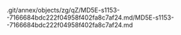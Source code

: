 .git/annex/objects/zg/qZ/MD5E-s1153--7166684bdc222f04958f402fa8c7af24.md/MD5E-s1153--7166684bdc222f04958f402fa8c7af24.md